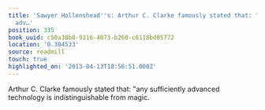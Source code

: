 ```yaml
---
title: 'Sawyer Hollenshead''s: Arthur C. Clarke famously stated that: "any sufficiently
  adv…'
position: 335
book_uuid: c50a38b0-9316-4073-b260-c6118bd85772
location: '0.304533'
source: readmill
touch: true
highlighted_on: '2013-04-13T18:56:51.000Z'
---
```


Arthur C. Clarke famously stated that: "any sufficiently advanced technology is indistinguishable from magic.